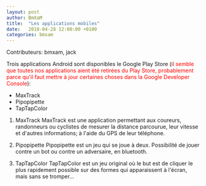 ```yaml
---
layout: post
author: BmXaM
title:  "Les applications mobiles"
date:   2018-04-28 12:00:00 +0100
categories: bmxam
---
```

Contributeurs: bmxam, jack

Trois applications Android sont disponibles le Google Play Store (<span style="color:red">il semble que toutes nos applications aient été retirées du Play Store, probablement parce qu'il faut mettre à jour certaines choses dans la Google Developer Console</span>):
* MaxTrack
* Pipopipette
* TapTapColor


1. MaxTrack
MaxTrack est une application permettant aux coureurs, randonneurs ou cyclistes de mesurer la distance parcourue, leur vitesse et d'autres informations; à l'aide du GPS de leur téléphone.

2. Pipopipette
Pipopipette est un jeu qui se joue à deux. Possibilité de jouer contre un bot ou contre un adversaire, en bluetooth.

3. TapTapColor
TapTapColor est un jeu original où le but est de cliquer le plus rapidement possible sur des formes qui apparaissent à l'écran, mais sans se tromper...


